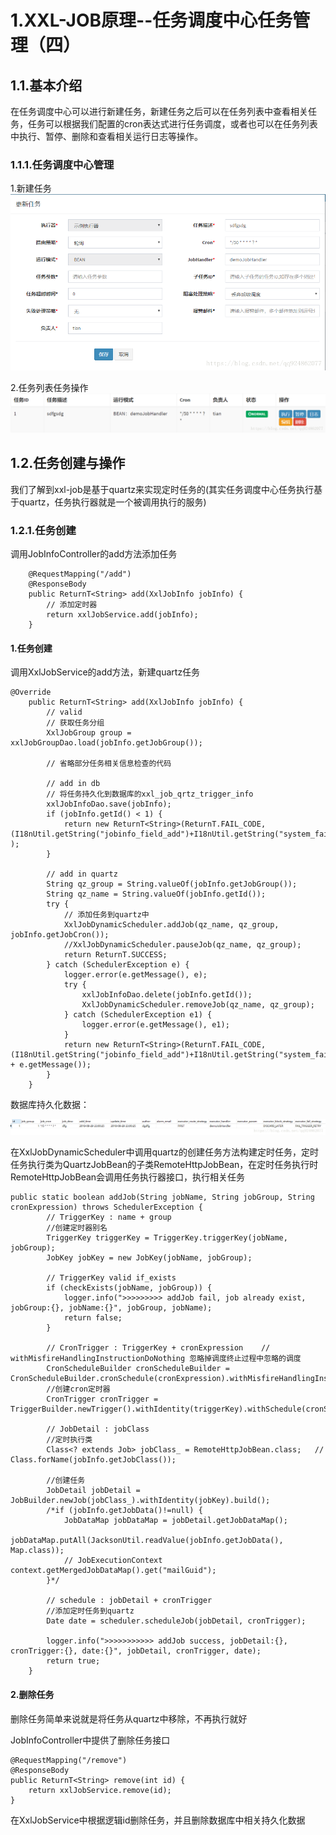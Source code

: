 # 1.XXL-JOB原理--任务调度中心任务管理（四）

## 1.1.基本介绍

在任务调度中心可以进行新建任务，新建任务之后可以在任务列表中查看相关任务，任务可以根据我们配置的cron表达式进行任务调度，或者也可以在任务列表中执行、暂停、删除和查看相关运行日志等操作。

### 1.1.1.任务调度中心管理

1.新建任务  
 ![](/static/image/2018091514365420.png)

2.任务列表任务操作  
 ![](/static/image/20180915143942763.png)

## 1.2.任务创建与操作

我们了解到xxl-job是基于quartz来实现定时任务的\(其实任务调度中心任务执行基于quartz，任务执行器就是一个被调用执行的服务\)

### 1.2.1.任务创建

调用JobInfoController的add方法添加任务

```
    @RequestMapping("/add")
    @ResponseBody
    public ReturnT<String> add(XxlJobInfo jobInfo) {
        // 添加定时器
        return xxlJobService.add(jobInfo);
    }
```
#### 1.任务创建
调用XxlJobService的add方法，新建quartz任务

```
@Override
    public ReturnT<String> add(XxlJobInfo jobInfo) {
        // valid
        // 获取任务分组
        XxlJobGroup group = xxlJobGroupDao.load(jobInfo.getJobGroup());

        // 省略部分任务相关信息检查的代码

        // add in db
        // 将任务持久化到数据库的xxl_job_qrtz_trigger_info
        xxlJobInfoDao.save(jobInfo);
        if (jobInfo.getId() < 1) {
            return new ReturnT<String>(ReturnT.FAIL_CODE, (I18nUtil.getString("jobinfo_field_add")+I18nUtil.getString("system_fail")) );
        }

        // add in quartz
        String qz_group = String.valueOf(jobInfo.getJobGroup());
        String qz_name = String.valueOf(jobInfo.getId());
        try {
            // 添加任务到quartz中
            XxlJobDynamicScheduler.addJob(qz_name, qz_group, jobInfo.getJobCron());
            //XxlJobDynamicScheduler.pauseJob(qz_name, qz_group);
            return ReturnT.SUCCESS;
        } catch (SchedulerException e) {
            logger.error(e.getMessage(), e);
            try {
                xxlJobInfoDao.delete(jobInfo.getId());
                XxlJobDynamicScheduler.removeJob(qz_name, qz_group);
            } catch (SchedulerException e1) {
                logger.error(e.getMessage(), e1);
            }
            return new ReturnT<String>(ReturnT.FAIL_CODE, (I18nUtil.getString("jobinfo_field_add")+I18nUtil.getString("system_fail"))+":" + e.getMessage());
        }
    }
```

数据库持久化数据：

![](/static/image/20180915163211609.png)

在XxlJobDynamicScheduler中调用quartz的创建任务方法构建定时任务，定时任务执行类为QuartzJobBean的子类RemoteHttpJobBean，在定时任务执行时RemoteHttpJobBean会调用任务执行器接口，执行相关任务


```
public static boolean addJob(String jobName, String jobGroup, String cronExpression) throws SchedulerException {
    	// TriggerKey : name + group
		//创建定时器别名
        TriggerKey triggerKey = TriggerKey.triggerKey(jobName, jobGroup);
        JobKey jobKey = new JobKey(jobName, jobGroup);
        
        // TriggerKey valid if_exists
        if (checkExists(jobName, jobGroup)) {
            logger.info(">>>>>>>>> addJob fail, job already exist, jobGroup:{}, jobName:{}", jobGroup, jobName);
            return false;
        }
        
        // CronTrigger : TriggerKey + cronExpression	// withMisfireHandlingInstructionDoNothing 忽略掉调度终止过程中忽略的调度
        CronScheduleBuilder cronScheduleBuilder = CronScheduleBuilder.cronSchedule(cronExpression).withMisfireHandlingInstructionDoNothing();
		//创建cron定时器
        CronTrigger cronTrigger = TriggerBuilder.newTrigger().withIdentity(triggerKey).withSchedule(cronScheduleBuilder).build();
 
        // JobDetail : jobClass
		//定时执行类
		Class<? extends Job> jobClass_ = RemoteHttpJobBean.class;   // Class.forName(jobInfo.getJobClass());
        
		//创建任务
		JobDetail jobDetail = JobBuilder.newJob(jobClass_).withIdentity(jobKey).build();
        /*if (jobInfo.getJobData()!=null) {
        	JobDataMap jobDataMap = jobDetail.getJobDataMap();
        	jobDataMap.putAll(JacksonUtil.readValue(jobInfo.getJobData(), Map.class));	
        	// JobExecutionContext context.getMergedJobDataMap().get("mailGuid");
		}*/
        
        // schedule : jobDetail + cronTrigger
		//添加定时任务到quartz
        Date date = scheduler.scheduleJob(jobDetail, cronTrigger);
 
        logger.info(">>>>>>>>>>> addJob success, jobDetail:{}, cronTrigger:{}, date:{}", jobDetail, cronTrigger, date);
        return true;
    }

```

#### 2.删除任务

删除任务简单来说就是将任务从quartz中移除，不再执行就好

JobInfoController中提供了删除任务接口



```
@RequestMapping("/remove")
@ResponseBody
public ReturnT<String> remove(int id) {
	return xxlJobService.remove(id);
}

```
在XxlJobService中根据逻辑id删除任务，并且删除数据库中相关持久化数据


